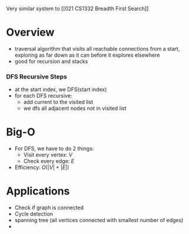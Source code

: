 Very similar system to [[021 CS1332 Breadth First Search]]
# Overview
- traversal algorithm that visits all reachable connections from a start, exploring as far down as it can before it explores elsewhere
- good for recursion and stacks

### DFS Recursive Steps
- at the start index, we DFS(start index) 
- for each DFS recursive:
	- add current to the visited list
	- we dfs all adjacent nodes not in visited list

# Big-O
- For DFS, we have to do 2 things:
	- Visit every vertex: $V$
	- Check every edge: $E$
- Efficiency: $O(|V| + |E|)$

# Applications
- Check if graph is connected
- Cycle detection
- spanning tree (all vertices connected with smallest number of edges)
- 
